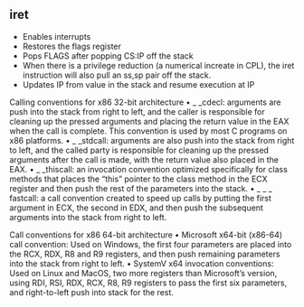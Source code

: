 ## iret
- Enables interrupts
- Restores the flags register
- Pops FLAGS after popping CS:IP off the stack
- When there is a privilege reduction (a numerical increate in CPL), the iret instruction will also pull an ss,sp pair off the stack.
- Updates IP from value in the stack and resume execution at IP



Calling conventions for x86 32-bit architecture
• _ _cdecl: arguments are push into the stack from right to left, and the caller is
responsible for cleaning up the pressed arguments and placing the return
value in the EAX when the call is complete. This convention is used by most
C programs on x86 platforms.
• _ _stdcall: arguments are also push into the stack from right to left, and the
called party is responsible for cleaning up the pressed arguments after the call
is made, with the return value also placed in the EAX.
• _ _thiscall: an invocation convention optimized specifically for class methods
that places the “this” pointer to the class method in the ECX register and then
push the rest of the parameters into the stack.
• _ _ _ fastcall: a call convention created to speed up calls by putting the first
argument in ECX, the second in EDX, and then push the subsequent arguments
into the stack from right to left.


Call conventions for x86 64-bit architecture
• Microsoft x64-bit (x86-64) call convention: Used on Windows, the first four
parameters are placed into the RCX, RDX, R8 and R9 registers, and then push
remaining parameters into the stack from right to left.
• SystemV x64 invocation conventions: Used on Linux and MacOS, two more
registers than Microsoft’s version, using RDI, RSI, RDX, RCX, R8, R9 registers
to pass the first six parameters, and right-to-left push into stack for the rest.
